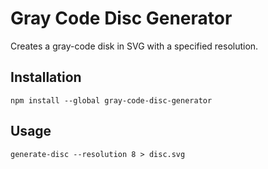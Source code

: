 # Gray Code Disc Generator

Creates a gray-code disk in SVG with a specified resolution.


## Installation

```shell
npm install --global gray-code-disc-generator
```


## Usage

```shell
generate-disc --resolution 8 > disc.svg
```
